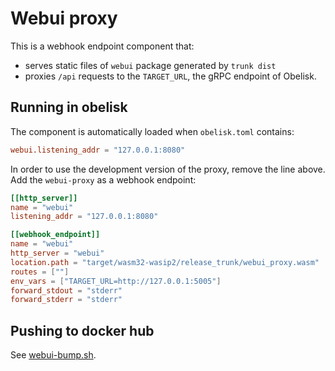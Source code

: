 # Webui proxy
This is a webhook endpoint component that:
* serves static files of `webui` package generated by `trunk dist`
* proxies `/api` requests to the `TARGET_URL`, the gRPC endpoint of Obelisk.

## Running in obelisk
The component is automatically loaded when `obelisk.toml` contains:
```toml
webui.listening_addr = "127.0.0.1:8080"
```

In order to use the development version of the proxy, remove the line above.
Add the `webui-proxy` as a webhook endpoint:
```toml
[[http_server]]
name = "webui"
listening_addr = "127.0.0.1:8080"

[[webhook_endpoint]]
name = "webui"
http_server = "webui"
location.path = "target/wasm32-wasip2/release_trunk/webui_proxy.wasm"
routes = [""]
env_vars = ["TARGET_URL=http://127.0.0.1:5005"]
forward_stdout = "stderr"
forward_stderr = "stderr"
```

## Pushing to docker hub
See [webui-bump.sh](../../scripts/webui-bump.sh).
